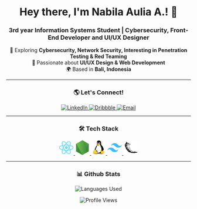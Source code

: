 <h1 align="center">Hey there, I'm Nabila Aulia A.! 🚀</h1>  
<h3 align="center">3rd year Information Systems Student | Cybersecurity, Front-End Developer and UI/UX Designer</h3>  


<p align="center">  
  🔐 Exploring <strong>Cybersecurity, Network Security, Interesting in Penetration Testing & Red Teaming</strong> <br>  
  🎨 Passionate about <strong>UI/UX Design & Web Development</strong> <br>  
  🌍 Based in <strong>Bali, Indonesia</strong>
</p>

---

<h3 align="center">🌎 Let's Connect!</h3>  
<p align="center">  
  <a href="https://www.linkedin.com/in/nabilaauliaaa/" target="_blank">  
    <img src="https://raw.githubusercontent.com/rahuldkjain/github-profile-readme-generator/master/src/images/icons/Social/linked-in-alt.svg" alt="LinkedIn" height="30" width="40" />
  </a>  
  <a href="https://dribbble.com/nabilaauliaaa" target="_blank">  
    <img src="https://raw.githubusercontent.com/rahuldkjain/github-profile-readme-generator/master/src/images/icons/Social/dribbble.svg" alt="Dribbble" height="30" width="40" />  
  </a>  
  <a href="mailto:nabilaazizah128@gmail.com" target="_blank">
    <img src="https://github.com/get-icon/geticon/blob/master/icons/google-gmail.svg" alt="Email" height="30" width="40" />
  </a>
</p>

---

<h3 align="center">🛠️ Tech Stack</h3>  
<p align="center">  
  <a href="https://reactjs.org/" target="_blank" rel="noreferrer">  
    <img src="https://raw.githubusercontent.com/devicons/devicon/master/icons/react/react-original.svg" alt="ReactJS" width="40" height="40"/>
  </a>  
  <a href="https://nodejs.org/" target="_blank" rel="noreferrer">  
    <img src="https://raw.githubusercontent.com/devicons/devicon/master/icons/nodejs/nodejs-original.svg" alt="Node.js" width="40" height="40"/>  
  </a>  
  <a href="https://www.kali.org/" target="_blank" rel="noreferrer">  
    <img src="https://raw.githubusercontent.com/devicons/devicon/master/icons/linux/linux-original.svg" alt="Kali Linux" width="40" height="40"/>  
  </a>  
  <a href="https://tailwindcss.com/" target="_blank" rel="noreferrer">  
    <img src="https://github.com/devicons/devicon/blob/master/icons/tailwindcss/tailwindcss-original.svg" alt="TailwindCSS" width="40" height="40"/>  
  </a>  
  <a href="https://flask.palletsprojects.com/" target="_blank" rel="noreferrer">  
    <img src="https://raw.githubusercontent.com/devicons/devicon/master/icons/flask/flask-original.svg" alt="Flask" width="40" height="40"/>  
  </a>  
</p>

---

<h3 align="center">📊 Github Stats</h3>  
<p align="center">  
  <img src="https://github-readme-stats.vercel.app/api/top-langs?username=nabilaauliaaa&show_icons=true&layout=compact&theme=radical" alt="Languages Used" />  
</p>  

<p align="center">
  <img src="https://komarev.com/ghpvc/?username=nabilaauliaaa&label=Profile%20Views&color=ff69b4&style=flat" alt="Profile Views" />
</p>
